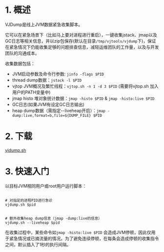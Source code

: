 # 1. 概述

VJDump是线上JVM数据紧急收集脚本。 

它可以在紧急场景下（比如马上要对进程进行重启），一键收集jstack、jmap以及GC日志等相关信息，并以zip包保存(默认在目录`/tmp/vjtools/vjdump`下)，保证在紧急情况下仍能收集足够的问题排查信息，减轻运维团队的工作量，以及与开发团队的沟通成本。

收集数据包括：
* JVM启动参数及命令行参数: `jinfo -flags $PID`
* thread dump数据：`jstack -l $PID`
* vjtop JVM概况及繁忙线程：`vjtop.sh -n 1 -d 3 $PID` (需要将vjtop.sh 加入用户的PATH变量中)
* jmap histo 堆对象统计数据：`jmap -histo $PID` & `jmap -histo:live $PID`
* GC日志(如果JVM有设定GC日志输出)
* heap dump数据（需指定--liveheap开启）：`jmap -dump:live,format=b,file=${DUMP_FILE} $PID`

# 2. 下载

[vjdump.sh](https://raw.githubusercontent.com/vipshop/vjtools/master/vjdump/vjdump.sh)

# 3. 快速入门

以目标JVM相同用户或root用户运行脚本：

```shell

# 对指定的进程PID进行急诊
vjdump.sh $pid


# 额外收集heap dump信息（jmap -dump:live的信息）
vjdump.sh --liveheap $pid

```


在收集过程中，某些命令如`jmap -histo:live $PID` 会造成JVM停顿，因此仅用于紧急情况或已摘流量的情况。为了避免连续停顿，在每条会造成停顿的收集指令之间，默认插入了1秒的执行间隔。
